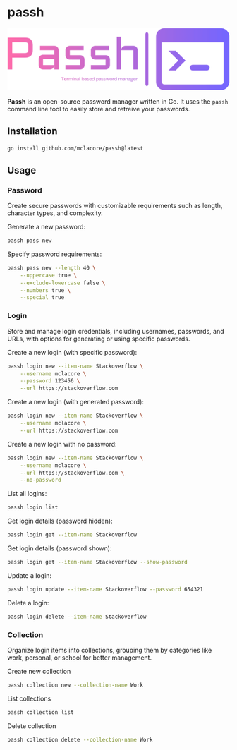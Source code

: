 # passh

![Passh logo](./assets/logo-no-background.png)

**Passh** is an open-source password manager written in Go. It uses the `passh` command line tool to easily store and retreive your passwords.

## Installation

```bash
go install github.com/mclacore/passh@latest
```

## Usage

### Password

Create secure passwords with customizable requirements such as length, character types, and complexity.

Generate a new password:

```bash
passh pass new
```

Specify password requirements:

```bash
passh pass new --length 40 \
    --uppercase true \
    --exclude-lowercase false \
    --numbers true \
    --special true
```

### Login

Store and manage login credentials, including usernames, passwords, and URLs, with options for generating or using specific passwords.

Create a new login (with specific password):

```bash
passh login new --item-name Stackoverflow \
    --username mclacore \
    --password 123456 \
    --url https://stackoverflow.com
```

Create a new login (with generated password):

```bash
passh login new --item-name Stackoverflow \
    --username mclacore \
    --url https://stackoverflow.com
```

Create a new login with no password:

```bash
passh login new --item-name Stackoverflow \
    --username mclacore \
    --url https://stackoverflow.com \
    --no-password
```

List all logins:

```bash
passh login list
```

Get login details (password hidden):

```bash
passh login get --item-name Stackoverflow
```

Get login details (password shown):

```bash
passh login get --item-name Stackoverflow --show-password
```

Update a login:

```bash
passh login update --item-name Stackoverflow --password 654321
```

Delete a login:

```bash
passh login delete --item-name Stackoverflow
```

### Collection

Organize login items into collections, grouping them by categories like work, personal, or school for better management.

Create new collection

```bash
passh collection new --collection-name Work
```

List collections

```bash
passh collection list
```

Delete collection

```bash
passh collection delete --collection-name Work
```
<!---
TODO:

- Need to decrypt on db call, then encrypt after db call
- Need fast decrypt/encrypt
- Double encryption on passwords?
- Iterate through itemNames when doing a GET and list all matching items
- Add collection argument to login
- Create a default collection for initial login items
- Move login items to another collection

Move login item to another collection
```bash
passh login move --from-collection Personal --to-collection Work
```
-->
